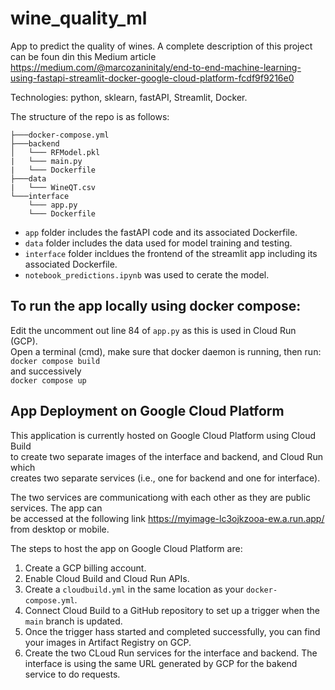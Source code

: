 # wine_quality_ml
App to predict the quality of wines. A complete description of this project can be foun din this Medium article https://medium.com/@marcozaninitaly/end-to-end-machine-learning-using-fastapi-streamlit-docker-google-cloud-platform-fcdf9f9216e0

Technologies: python, sklearn, fastAPI, Streamlit, Docker.

The structure of the repo is as follows:
```
├───docker-compose.yml
├───backend
│   └─── RFModel.pkl
|   └─── main.py
|   └─── Dockerfile
├───data
|   └─── WineQT.csv
└───interface
    └─── app.py
    └─── Dockerfile
```
- <code>app</code> folder includes the fastAPI code and its associated Dockerfile.
- <code>data</code> folder includes the data used for model training and testing.
- <code>interface</code> folder incldues the frontend of the streamlit app including its associated Dockerfile.
- <code>notebook_predictions.ipynb</code> was used to cerate the model.

## To run the app locally using docker compose:
Edit the uncomment out line 84 of <code>app.py</code> as this is used in Cloud Run (GCP).<br>
Open a terminal (cmd), make sure that docker daemon is running, then run:<br>
<code>docker compose build</code><br>
and successively<br>
<code>docker compose up</code>


## App Deployment on Google Cloud Platform
This application is currently hosted on Google Cloud Platform using Cloud Build <br>
to create two separate images of the interface and backend, and Cloud Run which<br>
creates two separate services (i.e., one for backend and one for interface).

The two services are communicationg with each other as they are public services. The app can<br>
be accessed at the following link https://myimage-lc3ojkzooa-ew.a.run.app/ from desktop or mobile.

The steps to host the app on Google Cloud Platform are:
1. Create a GCP billing account.
2. Enable Cloud Build and Cloud Run APIs.
3. Create a <code>cloudbuild.yml</code> in the same location as your <code>docker-compose.yml</code>.
4. Connect Cloud Build to a GitHub repository to set up a trigger when the <code>main</code> branch is updated.
5. Once the trigger hass started and completed successfully, you can find your images in Artifact Registry on GCP.
6. Create the two CLoud Run services for the interface and backend. The interface is using the same URL generated by GCP for the bakend service to do requests.
